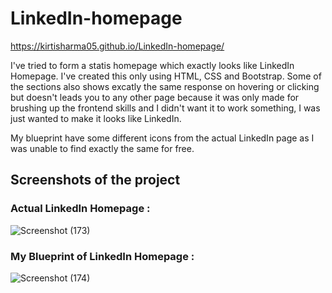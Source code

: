 # LinkedIn-homepage
 https://kirtisharma05.github.io/LinkedIn-homepage/

I've tried to form a statis homepage which exactly looks like LinkedIn Homepage.
I've created this only using HTML, CSS and Bootstrap.
Some of the sections also shows excatly the same response on hovering or clicking but doesn't leads you to any other page because it was only made for brushing up the frontend skills and I didn't want it to work something, I was just wanted to make it looks like LinkedIn.

My blueprint have some different icons from the actual LinkedIn page as I was unable to find exactly the same for free.

## Screenshots of the project

### Actual LinkedIn Homepage : 

![Screenshot (173)](https://user-images.githubusercontent.com/61161878/88181608-c1400300-cc4c-11ea-9f6e-6b503ca9d051.png)


### My Blueprint of LinkedIn Homepage :

![Screenshot (174)](https://user-images.githubusercontent.com/61161878/88181621-c4d38a00-cc4c-11ea-9bb6-64ab7f2b841d.png)


